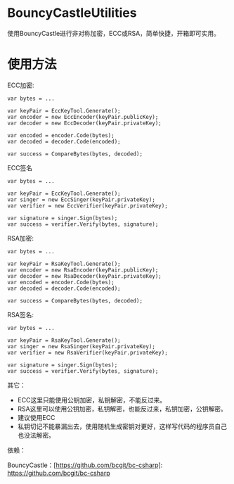 # BouncyCastleUtilities

使用BouncyCastle进行非对称加密，ECC或RSA，简单快捷，开箱即可实用。

# 使用方法

ECC加密:

```
var bytes = ...

var keyPair = EccKeyTool.Generate();
var encoder = new EccEncoder(keyPair.publicKey);
var decoder = new EccDecoder(keyPair.privateKey);

var encoded = encoder.Code(bytes);
var decoded = decoder.Code(encoded);

var success = CompareBytes(bytes, decoded);

```

ECC签名

```
var bytes = ...

var keyPair = EccKeyTool.Generate();
var singer = new EccSinger(keyPair.privateKey);
var verifier = new EccVerifier(keyPair.privateKey);

var signature = singer.Sign(bytes);
var success = verifier.Verify(bytes, signature);

```



RSA加密:

```
var bytes = ...

var keyPair = RsaKeyTool.Generate();
var encoder = new RsaEncoder(keyPair.publicKey);
var decoder = new RsaDecoder(keyPair.privateKey);
var encoded = encoder.Code(bytes);
var decoded = decoder.Code(encoded);

var success = CompareBytes(bytes, decoded);
```

RSA签名:

```
var bytes = ...

var keyPair = RsaKeyTool.Generate();
var singer = new RsaSinger(keyPair.privateKey);
var verifier = new RsaVerifier(keyPair.privateKey);

var signature = singer.Sign(bytes);
var success = verifier.Verify(bytes, signature);

```



其它：

- ECC这里只能使用公钥加密，私钥解密，不能反过来。
- RSA这里可以使用公钥加密，私钥解密，也能反过来，私钥加密，公钥解密。
- 建议使用ECC
- 私钥切记不能暴漏出去，使用随机生成密钥对更好，这样写代码的程序员自己也没法解密。

依赖：

BouncyCastle：[https://github.com/bcgit/bc-csharp]: https://github.com/bcgit/bc-csharp



